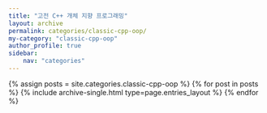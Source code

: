 ```yaml
---
title: "고전 C++ 개체 지향 프로그래밍"
layout: archive
permalink: categories/classic-cpp-oop/
my-category: "classic-cpp-oop"
author_profile: true
sidebar: 
    nav: "categories"
---
```


{% assign posts = site.categories.classic-cpp-oop %}
{% for post in posts %} {% include archive-single.html type=page.entries_layout %} {% endfor %}